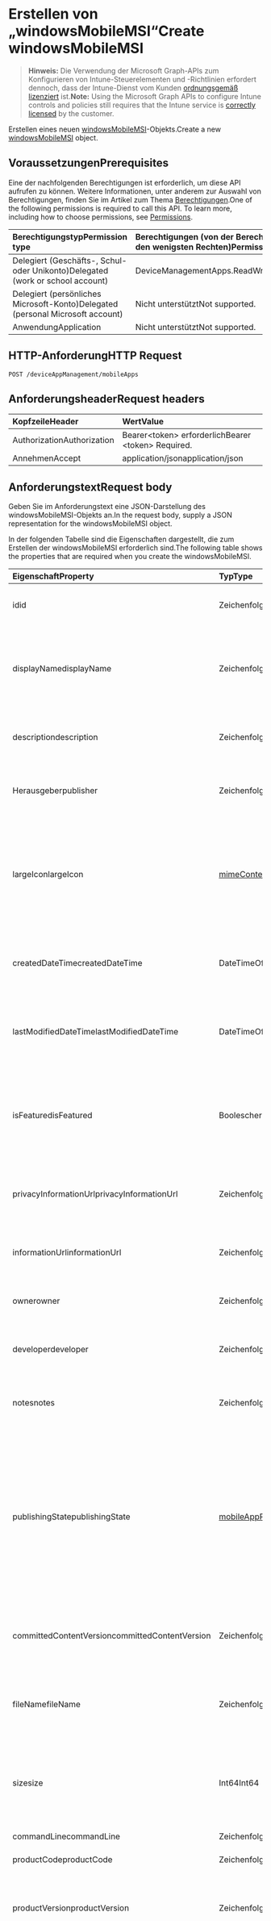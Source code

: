 # <a name="create-windowsmobilemsi"></a><span data-ttu-id="50993-101">Erstellen von „windowsMobileMSI“</span><span class="sxs-lookup"><span data-stu-id="50993-101">Create windowsMobileMSI</span></span>

> <span data-ttu-id="50993-102">**Hinweis:** Die Verwendung der Microsoft Graph-APIs zum Konfigurieren von Intune-Steuerelementen und -Richtlinien erfordert dennoch, dass der Intune-Dienst vom Kunden [ordnungsgemäß lizenziert](https://go.microsoft.com/fwlink/?linkid=839381) ist.</span><span class="sxs-lookup"><span data-stu-id="50993-102">**Note:** Using the Microsoft Graph APIs to configure Intune controls and policies still requires that the Intune service is [correctly licensed](https://go.microsoft.com/fwlink/?linkid=839381) by the customer.</span></span>

<span data-ttu-id="50993-103">Erstellen eines neuen [windowsMobileMSI](../resources/intune_apps_windowsmobilemsi.md)-Objekts.</span><span class="sxs-lookup"><span data-stu-id="50993-103">Create a new [windowsMobileMSI](../resources/intune_apps_windowsmobilemsi.md) object.</span></span>
## <a name="prerequisites"></a><span data-ttu-id="50993-104">Voraussetzungen</span><span class="sxs-lookup"><span data-stu-id="50993-104">Prerequisites</span></span>
<span data-ttu-id="50993-p101">Eine der nachfolgenden Berechtigungen ist erforderlich, um diese API aufrufen zu können. Weitere Informationen, unter anderem zur Auswahl von Berechtigungen, finden Sie im Artikel zum Thema [Berechtigungen](../../../concepts/permissions_reference.md).</span><span class="sxs-lookup"><span data-stu-id="50993-p101">One of the following permissions is required to call this API. To learn more, including how to choose permissions, see [Permissions](../../../concepts/permissions_reference.md).</span></span>

|<span data-ttu-id="50993-107">Berechtigungstyp</span><span class="sxs-lookup"><span data-stu-id="50993-107">Permission type</span></span>|<span data-ttu-id="50993-108">Berechtigungen (von der Berechtigung mit den meisten Rechten zu der mit den wenigsten Rechten)</span><span class="sxs-lookup"><span data-stu-id="50993-108">Permissions (from most to least privileged)</span></span>|
|:---|:---|
|<span data-ttu-id="50993-109">Delegiert (Geschäfts-, Schul- oder Unikonto)</span><span class="sxs-lookup"><span data-stu-id="50993-109">Delegated (work or school account)</span></span>|<span data-ttu-id="50993-110">DeviceManagementApps.ReadWrite.All</span><span class="sxs-lookup"><span data-stu-id="50993-110">DeviceManagementApps.ReadWrite.All</span></span>|
|<span data-ttu-id="50993-111">Delegiert (persönliches Microsoft-Konto)</span><span class="sxs-lookup"><span data-stu-id="50993-111">Delegated (personal Microsoft account)</span></span>|<span data-ttu-id="50993-112">Nicht unterstützt</span><span class="sxs-lookup"><span data-stu-id="50993-112">Not supported.</span></span>|
|<span data-ttu-id="50993-113">Anwendung</span><span class="sxs-lookup"><span data-stu-id="50993-113">Application</span></span>|<span data-ttu-id="50993-114">Nicht unterstützt</span><span class="sxs-lookup"><span data-stu-id="50993-114">Not supported.</span></span>|

## <a name="http-request"></a><span data-ttu-id="50993-115">HTTP-Anforderung</span><span class="sxs-lookup"><span data-stu-id="50993-115">HTTP Request</span></span>
<!-- {
  "blockType": "ignored"
}
-->
``` http
POST /deviceAppManagement/mobileApps
```

## <a name="request-headers"></a><span data-ttu-id="50993-116">Anforderungsheader</span><span class="sxs-lookup"><span data-stu-id="50993-116">Request headers</span></span>
|<span data-ttu-id="50993-117">Kopfzeile</span><span class="sxs-lookup"><span data-stu-id="50993-117">Header</span></span>|<span data-ttu-id="50993-118">Wert</span><span class="sxs-lookup"><span data-stu-id="50993-118">Value</span></span>|
|:---|:---|
|<span data-ttu-id="50993-119">Authorization</span><span class="sxs-lookup"><span data-stu-id="50993-119">Authorization</span></span>|<span data-ttu-id="50993-120">Bearer&lt;token&gt; erforderlich</span><span class="sxs-lookup"><span data-stu-id="50993-120">Bearer &lt;token&gt; Required.</span></span>|
|<span data-ttu-id="50993-121">Annehmen</span><span class="sxs-lookup"><span data-stu-id="50993-121">Accept</span></span>|<span data-ttu-id="50993-122">application/json</span><span class="sxs-lookup"><span data-stu-id="50993-122">application/json</span></span>|

## <a name="request-body"></a><span data-ttu-id="50993-123">Anforderungstext</span><span class="sxs-lookup"><span data-stu-id="50993-123">Request body</span></span>
<span data-ttu-id="50993-124">Geben Sie im Anforderungstext eine JSON-Darstellung des windowsMobileMSI-Objekts an.</span><span class="sxs-lookup"><span data-stu-id="50993-124">In the request body, supply a JSON representation for the windowsMobileMSI object.</span></span>

<span data-ttu-id="50993-125">In der folgenden Tabelle sind die Eigenschaften dargestellt, die zum Erstellen der windowsMobileMSI erforderlich sind.</span><span class="sxs-lookup"><span data-stu-id="50993-125">The following table shows the properties that are required when you create the windowsMobileMSI.</span></span>

|<span data-ttu-id="50993-126">Eigenschaft</span><span class="sxs-lookup"><span data-stu-id="50993-126">Property</span></span>|<span data-ttu-id="50993-127">Typ</span><span class="sxs-lookup"><span data-stu-id="50993-127">Type</span></span>|<span data-ttu-id="50993-128">Beschreibung</span><span class="sxs-lookup"><span data-stu-id="50993-128">Description</span></span>|
|:---|:---|:---|
|<span data-ttu-id="50993-129">id</span><span class="sxs-lookup"><span data-stu-id="50993-129">id</span></span>|<span data-ttu-id="50993-130">Zeichenfolge</span><span class="sxs-lookup"><span data-stu-id="50993-130">String</span></span>|<span data-ttu-id="50993-131">Schlüssel der Entität.</span><span class="sxs-lookup"><span data-stu-id="50993-131">Key of the entity.</span></span> <span data-ttu-id="50993-132">Geerbt von [mobileApp](../resources/intune_apps_mobileapp.md).</span><span class="sxs-lookup"><span data-stu-id="50993-132">Inherited from [mobileApp](../resources/intune_apps_mobileapp.md)</span></span>|
|<span data-ttu-id="50993-133">displayName</span><span class="sxs-lookup"><span data-stu-id="50993-133">displayName</span></span>|<span data-ttu-id="50993-134">Zeichenfolge</span><span class="sxs-lookup"><span data-stu-id="50993-134">String</span></span>|<span data-ttu-id="50993-135">Der vom Administrator bereitgestellte oder importierte Titel der App.</span><span class="sxs-lookup"><span data-stu-id="50993-135">The admin provided or imported title of the app.</span></span> <span data-ttu-id="50993-136">Geerbt von [mobileApp](../resources/intune_apps_mobileapp.md).</span><span class="sxs-lookup"><span data-stu-id="50993-136">Inherited from [mobileApp](../resources/intune_apps_mobileapp.md)</span></span>|
|<span data-ttu-id="50993-137">description</span><span class="sxs-lookup"><span data-stu-id="50993-137">description</span></span>|<span data-ttu-id="50993-138">Zeichenfolge</span><span class="sxs-lookup"><span data-stu-id="50993-138">String</span></span>|<span data-ttu-id="50993-139">Beschreibung der App.</span><span class="sxs-lookup"><span data-stu-id="50993-139">The description of the app.</span></span> <span data-ttu-id="50993-140">Geerbt von [mobileApp](../resources/intune_apps_mobileapp.md).</span><span class="sxs-lookup"><span data-stu-id="50993-140">Inherited from [mobileApp](../resources/intune_apps_mobileapp.md)</span></span>|
|<span data-ttu-id="50993-141">Herausgeber</span><span class="sxs-lookup"><span data-stu-id="50993-141">publisher</span></span>|<span data-ttu-id="50993-142">Zeichenfolge</span><span class="sxs-lookup"><span data-stu-id="50993-142">String</span></span>|<span data-ttu-id="50993-143">Der Herausgeber der App.</span><span class="sxs-lookup"><span data-stu-id="50993-143">The publisher of the app.</span></span> <span data-ttu-id="50993-144">Geerbt von [mobileApp](../resources/intune_apps_mobileapp.md).</span><span class="sxs-lookup"><span data-stu-id="50993-144">Inherited from [mobileApp](../resources/intune_apps_mobileapp.md)</span></span>|
|<span data-ttu-id="50993-145">largeIcon</span><span class="sxs-lookup"><span data-stu-id="50993-145">largeIcon</span></span>|[<span data-ttu-id="50993-146">mimeContent</span><span class="sxs-lookup"><span data-stu-id="50993-146">mimeContent</span></span>](../resources/intune_shared_mimecontent.md)|<span data-ttu-id="50993-147">Das große Symbol, das in den App-Details angezeigt und für den Upload des Symbols verwendet werden soll.</span><span class="sxs-lookup"><span data-stu-id="50993-147">The large icon, to be displayed in the app details and used for upload of the icon.</span></span> <span data-ttu-id="50993-148">Geerbt von [mobileApp](../resources/intune_apps_mobileapp.md).</span><span class="sxs-lookup"><span data-stu-id="50993-148">Inherited from [mobileApp](../resources/intune_apps_mobileapp.md)</span></span>|
|<span data-ttu-id="50993-149">createdDateTime</span><span class="sxs-lookup"><span data-stu-id="50993-149">createdDateTime</span></span>|<span data-ttu-id="50993-150">DateTimeOffset</span><span class="sxs-lookup"><span data-stu-id="50993-150">DateTimeOffset</span></span>|<span data-ttu-id="50993-151">Datum und Uhrzeit der Erstellung der App.</span><span class="sxs-lookup"><span data-stu-id="50993-151">The date and time the app was created.</span></span> <span data-ttu-id="50993-152">Geerbt von [mobileApp](../resources/intune_apps_mobileapp.md).</span><span class="sxs-lookup"><span data-stu-id="50993-152">Inherited from [mobileApp](../resources/intune_apps_mobileapp.md)</span></span>|
|<span data-ttu-id="50993-153">lastModifiedDateTime</span><span class="sxs-lookup"><span data-stu-id="50993-153">lastModifiedDateTime</span></span>|<span data-ttu-id="50993-154">DateTimeOffset</span><span class="sxs-lookup"><span data-stu-id="50993-154">DateTimeOffset</span></span>|<span data-ttu-id="50993-155">Datum und Uhrzeit der letzten Änderung der App.</span><span class="sxs-lookup"><span data-stu-id="50993-155">The date and time the app was last modified.</span></span> <span data-ttu-id="50993-156">Geerbt von [mobileApp](../resources/intune_apps_mobileapp.md).</span><span class="sxs-lookup"><span data-stu-id="50993-156">Inherited from [mobileApp](../resources/intune_apps_mobileapp.md)</span></span>|
|<span data-ttu-id="50993-157">isFeatured</span><span class="sxs-lookup"><span data-stu-id="50993-157">isFeatured</span></span>|<span data-ttu-id="50993-158">Boolescher Wert</span><span class="sxs-lookup"><span data-stu-id="50993-158">Boolean</span></span>|<span data-ttu-id="50993-159">Wert, der angibt, ob die App vom Administrator als empfohlen markiert wurde. Geerbt von [mobileApp](../resources/intune_apps_mobileapp.md).</span><span class="sxs-lookup"><span data-stu-id="50993-159">The value indicating whether the app is marked as featured by the admin. Inherited from [mobileApp](../resources/intune_apps_mobileapp.md)</span></span>|
|<span data-ttu-id="50993-160">privacyInformationUrl</span><span class="sxs-lookup"><span data-stu-id="50993-160">privacyInformationUrl</span></span>|<span data-ttu-id="50993-161">Zeichenfolge</span><span class="sxs-lookup"><span data-stu-id="50993-161">String</span></span>|<span data-ttu-id="50993-162">URL zur Datenschutzerklärung.</span><span class="sxs-lookup"><span data-stu-id="50993-162">The privacy statement Url.</span></span> <span data-ttu-id="50993-163">Geerbt von [mobileApp](../resources/intune_apps_mobileapp.md).</span><span class="sxs-lookup"><span data-stu-id="50993-163">Inherited from [mobileApp](../resources/intune_apps_mobileapp.md)</span></span>|
|<span data-ttu-id="50993-164">informationUrl</span><span class="sxs-lookup"><span data-stu-id="50993-164">informationUrl</span></span>|<span data-ttu-id="50993-165">Zeichenfolge</span><span class="sxs-lookup"><span data-stu-id="50993-165">String</span></span>|<span data-ttu-id="50993-166">URL zur Seite mit weiteren Informationen.</span><span class="sxs-lookup"><span data-stu-id="50993-166">The more information Url.</span></span> <span data-ttu-id="50993-167">Geerbt von [mobileApp](../resources/intune_apps_mobileapp.md).</span><span class="sxs-lookup"><span data-stu-id="50993-167">Inherited from [mobileApp](../resources/intune_apps_mobileapp.md)</span></span>|
|<span data-ttu-id="50993-168">owner</span><span class="sxs-lookup"><span data-stu-id="50993-168">owner</span></span>|<span data-ttu-id="50993-169">Zeichenfolge</span><span class="sxs-lookup"><span data-stu-id="50993-169">String</span></span>|<span data-ttu-id="50993-170">Der Besitzer der App.</span><span class="sxs-lookup"><span data-stu-id="50993-170">The owner of the app.</span></span> <span data-ttu-id="50993-171">Geerbt von [mobileApp](../resources/intune_apps_mobileapp.md).</span><span class="sxs-lookup"><span data-stu-id="50993-171">Inherited from [mobileApp](../resources/intune_apps_mobileapp.md)</span></span>|
|<span data-ttu-id="50993-172">developer</span><span class="sxs-lookup"><span data-stu-id="50993-172">developer</span></span>|<span data-ttu-id="50993-173">Zeichenfolge</span><span class="sxs-lookup"><span data-stu-id="50993-173">String</span></span>|<span data-ttu-id="50993-174">Der Entwickler der App.</span><span class="sxs-lookup"><span data-stu-id="50993-174">The developer of the app.</span></span> <span data-ttu-id="50993-175">Geerbt von [mobileApp](../resources/intune_apps_mobileapp.md).</span><span class="sxs-lookup"><span data-stu-id="50993-175">Inherited from [mobileApp](../resources/intune_apps_mobileapp.md)</span></span>|
|<span data-ttu-id="50993-176">notes</span><span class="sxs-lookup"><span data-stu-id="50993-176">notes</span></span>|<span data-ttu-id="50993-177">Zeichenfolge</span><span class="sxs-lookup"><span data-stu-id="50993-177">String</span></span>|<span data-ttu-id="50993-178">Hinweise für die App.</span><span class="sxs-lookup"><span data-stu-id="50993-178">Notes for the app.</span></span> <span data-ttu-id="50993-179">Geerbt von [mobileApp](../resources/intune_apps_mobileapp.md).</span><span class="sxs-lookup"><span data-stu-id="50993-179">Inherited from [mobileApp](../resources/intune_apps_mobileapp.md)</span></span>|
|<span data-ttu-id="50993-180">publishingState</span><span class="sxs-lookup"><span data-stu-id="50993-180">publishingState</span></span>|[<span data-ttu-id="50993-181">mobileAppPublishingState</span><span class="sxs-lookup"><span data-stu-id="50993-181">mobileAppPublishingState</span></span>](../resources/intune_apps_mobileapppublishingstate.md)|<span data-ttu-id="50993-182">Der Veröffentlichungsstatus für die App.</span><span class="sxs-lookup"><span data-stu-id="50993-182">The publishing state for the app.</span></span> <span data-ttu-id="50993-183">Die App kann nicht zugewiesen werden, solange sie nicht veröffentlicht wurde.</span><span class="sxs-lookup"><span data-stu-id="50993-183">The app cannot be assigned unless the app is published.</span></span> <span data-ttu-id="50993-184">Geerbt von [MobileApp](../resources/intune_apps_mobileapp.md).</span><span class="sxs-lookup"><span data-stu-id="50993-184">Inherited from [mobileApp](../resources/intune_apps_mobileapp.md).</span></span> <span data-ttu-id="50993-185">Mögliche Werte sind: `notPublished`, `processing` und `published`.</span><span class="sxs-lookup"><span data-stu-id="50993-185">Possible values are: `notPublished`, `processing`, `published`.</span></span>|
|<span data-ttu-id="50993-186">committedContentVersion</span><span class="sxs-lookup"><span data-stu-id="50993-186">committedContentVersion</span></span>|<span data-ttu-id="50993-187">Zeichenfolge</span><span class="sxs-lookup"><span data-stu-id="50993-187">String</span></span>|<span data-ttu-id="50993-188">Die interne zugesicherte Inhaltsversion.</span><span class="sxs-lookup"><span data-stu-id="50993-188">The internal committed content version.</span></span> <span data-ttu-id="50993-189">Geerbt von [mobileLobApp](../resources/intune_apps_mobilelobapp.md).</span><span class="sxs-lookup"><span data-stu-id="50993-189">Inherited from [mobileLobApp](../resources/intune_apps_mobilelobapp.md)</span></span>|
|<span data-ttu-id="50993-190">fileName</span><span class="sxs-lookup"><span data-stu-id="50993-190">fileName</span></span>|<span data-ttu-id="50993-191">Zeichenfolge</span><span class="sxs-lookup"><span data-stu-id="50993-191">String</span></span>|<span data-ttu-id="50993-192">Name der Hauptdatei der Branchenanwendung.</span><span class="sxs-lookup"><span data-stu-id="50993-192">The name of the main Lob application file.</span></span> <span data-ttu-id="50993-193">Geerbt von [mobileLobApp](../resources/intune_apps_mobilelobapp.md).</span><span class="sxs-lookup"><span data-stu-id="50993-193">Inherited from [mobileLobApp](../resources/intune_apps_mobilelobapp.md)</span></span>|
|<span data-ttu-id="50993-194">size</span><span class="sxs-lookup"><span data-stu-id="50993-194">size</span></span>|<span data-ttu-id="50993-195">Int64</span><span class="sxs-lookup"><span data-stu-id="50993-195">Int64</span></span>|<span data-ttu-id="50993-196">Gesamtgröße einschließlich aller hochgeladenen Dateien.</span><span class="sxs-lookup"><span data-stu-id="50993-196">The total size, including all uploaded files.</span></span> <span data-ttu-id="50993-197">Geerbt von [mobileLobApp](../resources/intune_apps_mobilelobapp.md).</span><span class="sxs-lookup"><span data-stu-id="50993-197">Inherited from [mobileLobApp](../resources/intune_apps_mobilelobapp.md)</span></span>|
|<span data-ttu-id="50993-198">commandLine</span><span class="sxs-lookup"><span data-stu-id="50993-198">commandLine</span></span>|<span data-ttu-id="50993-199">Zeichenfolge</span><span class="sxs-lookup"><span data-stu-id="50993-199">String</span></span>|<span data-ttu-id="50993-200">Befehlszeile</span><span class="sxs-lookup"><span data-stu-id="50993-200">The command line.</span></span>|
|<span data-ttu-id="50993-201">productCode</span><span class="sxs-lookup"><span data-stu-id="50993-201">productCode</span></span>|<span data-ttu-id="50993-202">Zeichenfolge</span><span class="sxs-lookup"><span data-stu-id="50993-202">String</span></span>|<span data-ttu-id="50993-203">Produktcode</span><span class="sxs-lookup"><span data-stu-id="50993-203">The product code.</span></span>|
|<span data-ttu-id="50993-204">productVersion</span><span class="sxs-lookup"><span data-stu-id="50993-204">productVersion</span></span>|<span data-ttu-id="50993-205">Zeichenfolge</span><span class="sxs-lookup"><span data-stu-id="50993-205">String</span></span>|<span data-ttu-id="50993-206">Produktversion der branchenspezifischen Windows Mobile-MSI-App.</span><span class="sxs-lookup"><span data-stu-id="50993-206">The product version of Windows Mobile MSI Line of Business (LoB) app.</span></span>|
|<span data-ttu-id="50993-207">ignoreVersionDetection</span><span class="sxs-lookup"><span data-stu-id="50993-207">ignoreVersionDetection</span></span>|<span data-ttu-id="50993-208">Boolescher Wert</span><span class="sxs-lookup"><span data-stu-id="50993-208">Boolean</span></span>|<span data-ttu-id="50993-209">Boolescher Wert, der steuert, ob nach der Installation der App auf einem Gerät die App-Version zur Erkennung der App verwendet werden soll.</span><span class="sxs-lookup"><span data-stu-id="50993-209">A boolean to control whether the app's version will be used to detect the app after it is installed on a device.</span></span> <span data-ttu-id="50993-210">Setzen Sie diese Eigenschaft auf „true“ bei branchenspezifischen Windows Mobile-MSI-Apps, die sich selbstständig aktualisieren.</span><span class="sxs-lookup"><span data-stu-id="50993-210">Set this to true for Windows Mobile MSI Line of Business (LoB) apps that use a self update feature.</span></span>|



## <a name="response"></a><span data-ttu-id="50993-211">Antwort</span><span class="sxs-lookup"><span data-stu-id="50993-211">Response</span></span>
<span data-ttu-id="50993-212">Wenn die Methode erfolgreich verläuft, werden der Antwortcode `201 Created` und das [windowsMobileMSI](../resources/intune_apps_windowsmobilemsi.md)-Objekt im Antworttext zurückgegeben.</span><span class="sxs-lookup"><span data-stu-id="50993-212">If successful, this method returns a `201 Created` response code and a [windowsMobileMSI](../resources/intune_apps_windowsmobilemsi.md) object in the response body.</span></span>

## <a name="example"></a><span data-ttu-id="50993-213">Beispiel</span><span class="sxs-lookup"><span data-stu-id="50993-213">Example</span></span>
### <a name="request"></a><span data-ttu-id="50993-214">Anforderung</span><span class="sxs-lookup"><span data-stu-id="50993-214">Request</span></span>
<span data-ttu-id="50993-215">Nachfolgend sehen Sie ein Beispiel der Anforderung.</span><span class="sxs-lookup"><span data-stu-id="50993-215">Here is an example of the request.</span></span>
``` http
POST https://graph.microsoft.com/v1.0/deviceAppManagement/mobileApps
Content-type: application/json
Content-length: 855

{
  "@odata.type": "#microsoft.graph.windowsMobileMSI",
  "displayName": "Display Name value",
  "description": "Description value",
  "publisher": "Publisher value",
  "largeIcon": {
    "@odata.type": "microsoft.graph.mimeContent",
    "type": "Type value",
    "value": "dmFsdWU="
  },
  "isFeatured": true,
  "privacyInformationUrl": "https://example.com/privacyInformationUrl/",
  "informationUrl": "https://example.com/informationUrl/",
  "owner": "Owner value",
  "developer": "Developer value",
  "notes": "Notes value",
  "publishingState": "processing",
  "committedContentVersion": "Committed Content Version value",
  "fileName": "File Name value",
  "size": 4,
  "commandLine": "Command Line value",
  "productCode": "Product Code value",
  "productVersion": "Product Version value",
  "ignoreVersionDetection": true
}
```

### <a name="response"></a><span data-ttu-id="50993-216">Antwort</span><span class="sxs-lookup"><span data-stu-id="50993-216">Response</span></span>
<span data-ttu-id="50993-p119">Nachfolgend sehen Sie ein Beispiel der Antwort. Hinweis: Das hier gezeigte Antwortobjekt ist möglicherweise aus Platzgründen abgeschnitten. Von einem tatsächlichen Aufruf werden alle Eigenschaften zurückgegeben.</span><span class="sxs-lookup"><span data-stu-id="50993-p119">Here is an example of the response. Note: The response object shown here may be truncated for brevity. All of the properties will be returned from an actual call.</span></span>
``` http
HTTP/1.1 201 Created
Content-Type: application/json
Content-Length: 1027

{
  "@odata.type": "#microsoft.graph.windowsMobileMSI",
  "id": "aa453e5d-3e5d-aa45-5d3e-45aa5d3e45aa",
  "displayName": "Display Name value",
  "description": "Description value",
  "publisher": "Publisher value",
  "largeIcon": {
    "@odata.type": "microsoft.graph.mimeContent",
    "type": "Type value",
    "value": "dmFsdWU="
  },
  "createdDateTime": "2017-01-01T00:02:43.5775965-08:00",
  "lastModifiedDateTime": "2017-01-01T00:00:35.1329464-08:00",
  "isFeatured": true,
  "privacyInformationUrl": "https://example.com/privacyInformationUrl/",
  "informationUrl": "https://example.com/informationUrl/",
  "owner": "Owner value",
  "developer": "Developer value",
  "notes": "Notes value",
  "publishingState": "processing",
  "committedContentVersion": "Committed Content Version value",
  "fileName": "File Name value",
  "size": 4,
  "commandLine": "Command Line value",
  "productCode": "Product Code value",
  "productVersion": "Product Version value",
  "ignoreVersionDetection": true
}
```



